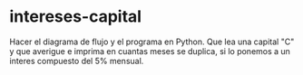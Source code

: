 # intereses-capital
Hacer el diagrama de flujo y el programa en Python. Que lea una capital "C" y que averigue e imprima en cuantas meses se duplica, si lo ponemos a un interes compuesto del 5% mensual.
